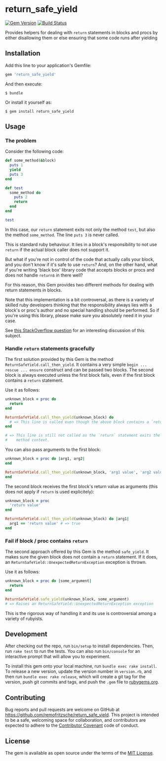 # return_safe_yield

[![Gem Version](https://badge.fury.io/rb/return_safe_yield.svg)](https://badge.fury.io/rb/return_safe_yield)
[![Build Status](https://travis-ci.org/remofritzsche/return_safe_yield.svg?branch=master)](https://travis-ci.org/remofritzsche/return_safe_yield)

Provides helpers for dealing with `return` statements in blocks
and procs by either disallowing them or else ensuring that some code
runs after yielding

## Installation

Add this line to your application's Gemfile:

```ruby
gem 'return_safe_yield'
```

And then execute:

    $ bundle

Or install it yourself as:

    $ gem install return_safe_yield

## Usage

### The problem

Consider the following code:

```ruby
def some_method(&block)
  puts 1
  yield
  puts 3
end

def test
  some_method do
    puts 2
    return
  end
end

test
```

In this case, our `return` statement exits not only the method `test`, but also
the method `some_method`. The line `puts 3` is never called.

This is standard ruby behaviour. It lies in a block's responsibility to not use
`return` if the actual block caller does not support it.

But what if you're not in control of the code that actually calls your block,
and you don't know if it's safe to use `return`? And, on the other hand, what if
you're writing 'black box' library code that accepts blocks or procs and does
not handle `return`s in there well?

For this reason, this Gem provides two different methods for dealing with return
statements in blocks.

Note that this implementation is a bit controversal, as there is a variety of
skilled ruby developers thinking that the responsibility always lies with a
block's or proc's author and no special handling should be performed. So if
you're using this library, please make sure you absolutely need it in your case.

See [this StackOverflow question](http://stackoverflow.com/questions/41100983)
for an interesting discussion of this subject.

### Handle `return` statements gracefully

The first solution provided by this Gem is the method
`ReturnSafeYield.call_then_yield`. It contains a very simple `begin ... rescue ...
ensure` construct and can be passed two blocks. The second block is always
executed unless the first block fails, even if the first block contains a
`return` statement.

Use it as follows:

```ruby
unknown_block = proc do
  return
end

ReturnSafeYield.call_then_yield(unknown_block) do
  # => This line is called even though the above block contains a `return`.
end

# => This line is still not called as the `return` statement exits the current
#    method context.
```

You can also pass arguments to the first block:

```ruby
unknown_block = proc do |arg1, arg2|
end

ReturnSafeYield.call_then_yield(unknown_block, 'arg1 value', 'arg2 value') do
end
```

The second block receives the first block's return value as arguments (this
does not apply if `return` is used explicitely):

```ruby
unknown_block = proc
  'return value'
end

ReturnSafeYield.call_then_yield(unknown_block) do |arg1|
  arg1 == 'return value' # => true
end
```

### Fail if block / proc contains `return`

The second approach offered by this Gem is the method `safe_yield`. It makes
sure the given block does not contain a `return` statement. If it does, an
`ReturnSafeYield::UnexpectedReturnException` exception is thrown.

Use it as follows:

```ruby
unknown_block = proc do |some_argument|
  return
end

ReturnSafeYield.safe_yield(unknown_block, some_argument)
# => Raises an ReturnSafeYield::UnexpectedReturnException exception
```

This is the rigorous way of handling it and its use is controversial among a
variety of rubyists.

## Development

After checking out the repo, run `bin/setup` to install dependencies. Then, run
`rake test` to run the tests. You can also run `bin/console` for an interactive
prompt that will allow you to experiment.

To install this gem onto your local machine, run `bundle exec rake install`. To
release a new version, update the version number in `version.rb`, and then run
`bundle exec rake release`, which will create a git tag for the version, push
git commits and tags, and push the `.gem` file to
[rubygems.org](https://rubygems.org).

## Contributing

Bug reports and pull requests are welcome on GitHub at
https://github.com/remofritzsche/return_safe_yield. This project is intended to
be a safe, welcoming space for collaboration, and contributors are expected to
adhere to the [Contributor Covenant](http://contributor-covenant.org) code of
conduct.

## License

The gem is available as open source under the terms of the [MIT
License](http://opensource.org/licenses/MIT).
